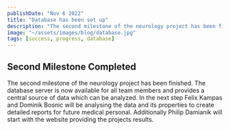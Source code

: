 ```yaml
---
publishDate: "Nov 6 2022"
title: "Database has been set up"
description: "The second milestone of the neurology project has been finished."
image: "~/assets/images/blog/database.jpg"
tags: [success, progress, database]
---
```


## Second Milestone Completed

The second milestone of the neurology project has been finished. The database server is now available for all team members and provides a central source of data which can be analyzed. In the next step Felix Kampas and Dominik Bosnic will be analysing the data and its properties to create detailed reports for future medical personal. Additionally Philip Damianik will start with the website providing the projects results.